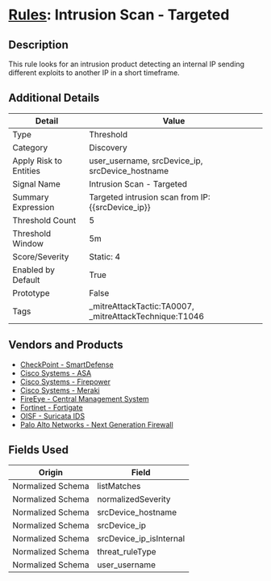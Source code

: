 # [Rules](README.md): Intrusion Scan - Targeted

## Description
This rule looks for an intrusion product detecting an internal IP sending different exploits to another IP in a short timeframe.

## Additional Details
|Detail|Value|
|----|----|
|Type|Threshold|
|Category|Discovery|
|Apply Risk to Entities|user_username, srcDevice_ip, srcDevice_hostname|
|Signal Name|Intrusion Scan - Targeted|
|Summary Expression|Targeted intrusion scan from IP: {{srcDevice_ip}}|
|Threshold Count|5|
|Threshold Window|5m|
|Score/Severity|Static: 4|
|Enabled by Default|True|
|Prototype|False|
|Tags|_mitreAttackTactic:TA0007, _mitreAttackTechnique:T1046|
## Vendors and Products
- [CheckPoint - SmartDefense](../products/2b82e665-bdde-474a-ae29-4f0f76598556.md)
- [Cisco Systems - ASA](../products/be4f7473-fe69-4311-8859-3561900060bf.md)
- [Cisco Systems - Firepower](../products/da9e05a5-3fd3-46a7-a107-ae03c01e3f5a.md)
- [Cisco Systems - Meraki](../products/724c9add-8cd9-4013-b9e1-a907b96da426.md)
- [FireEye - Central Management System](../products/a4b7d3df-ec31-4c94-bf09-2f790db91de1.md)
- [Fortinet - Fortigate](../products/c57e2c85-4fc1-4fb7-8fa1-dbc5235231ad.md)
- [OISF - Suricata IDS](../products/afabb29d-e728-410f-b7c6-acfa9efbe1ed.md)
- [Palo Alto Networks - Next Generation Firewall](../products/46f5fa2c-1a62-4692-82ad-ed87800a0adb.md)


## Fields Used

|Origin|Field|
|----|----|
|Normalized Schema|listMatches|
|Normalized Schema|normalizedSeverity|
|Normalized Schema|srcDevice_hostname|
|Normalized Schema|srcDevice_ip|
|Normalized Schema|srcDevice_ip_isInternal|
|Normalized Schema|threat_ruleType|
|Normalized Schema|user_username|


